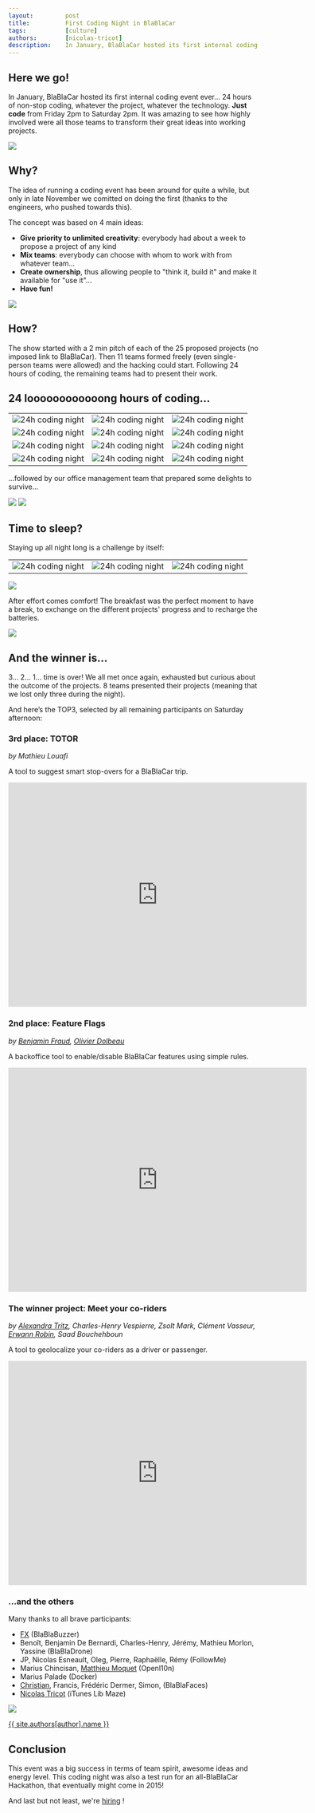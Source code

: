 ```yaml
---
layout:         post
title:          First Coding Night in BlaBlaCar
tags:           [culture]
authors:        [nicolas-tricot]
description:    In January, BlaBlaCar hosted its first internal coding event ever...
---
```


## Here we go!

In January, BlaBlaCar hosted its first internal coding event ever... 24 hours of non-stop coding, whatever the project, whatever the technology. **Just code** from Friday 2pm to Saturday 2pm. It was amazing to see how highly involved were all those teams to transform their great ideas into working projects.

![](/images/2015-02-16_coding-night-in-blablacar/IMG_0268.JPG)

## Why?

The idea of running a coding event has been around for quite a while, but only in late November we comitted on doing the first (thanks to the engineers, who pushed towards this).

The concept was based on 4 main ideas:

* **Give priority to unlimited creativity**: everybody had about a week to propose a project of any kind
* **Mix teams**: everybody can choose with whom to work with from whatever team...
* **Create ownership**, thus allowing people to "think it, build it" and make it available for "use it"...
* **Have fun!**

![](/images/2015-02-16_coding-night-in-blablacar/DSC04962.JPG)

## How?

The show started with a 2 min pitch of each of the 25 proposed projects (no imposed link to BlaBlaCar).
Then 11 teams formed freely (even single-person teams were allowed) and the hacking could start.
Following 24 hours of coding, the remaining teams had to present their work.

## 24 loooooooooooong hours of coding...

<div class="table-responsive">
  <table class="table">
    <tr>
        <td><img src="../../images/2015-02-16_coding-night-in-blablacar/DSC04944.JPG" alt="24h coding night" /></td>
        <td><img src="../../images/2015-02-16_coding-night-in-blablacar/DSC04945.JPG" alt="24h coding night" /></td>
        <td><img src="../../images/2015-02-16_coding-night-in-blablacar/DSC04955.JPG" alt="24h coding night" /></td>
    </tr>
    <tr>
        <td><img src="../../images/2015-02-16_coding-night-in-blablacar/DSC04987.JPG" alt="24h coding night" /></td>
        <td><img src="../../images/2015-02-16_coding-night-in-blablacar/DSC04946.JPG" alt="24h coding night" /></td>
        <td><img src="../../images/2015-02-16_coding-night-in-blablacar/IMG_0241.JPG" alt="24h coding night" /></td>
    </tr>
    <tr>
        <td><img src="../../images/2015-02-16_coding-night-in-blablacar/DSC04948.JPG" alt="24h coding night" /></td>
        <td><img src="../../images/2015-02-16_coding-night-in-blablacar/DSC04950.JPG" alt="24h coding night" /></td>
        <td><img src="../../images/2015-02-16_coding-night-in-blablacar/DSC04951.JPG" alt="24h coding night" /></td>
    </tr>
    <tr>
        <td><img src="../../images/2015-02-16_coding-night-in-blablacar/DSC04966.JPG" alt="24h coding night" /></td>
        <td><img src="../../images/2015-02-16_coding-night-in-blablacar/DSC04974.JPG" alt="24h coding night" /></td>
        <td><img src="../../images/2015-02-16_coding-night-in-blablacar/IMG_0239.JPG" alt="24h coding night" /></td>
    </tr>
  </table>
</div>

...followed by our office management team that prepared some delights to survive...

![](/images/2015-02-16_coding-night-in-blablacar/DSC04982.JPG)
![](/images/2015-02-16_coding-night-in-blablacar/pizza-cartons.jpg)

## Time to sleep?

Staying up all night long is a challenge by itself:

<div class="table-responsive">
  <table class="table">
    <tr>
        <td><img src="../../images/2015-02-16_coding-night-in-blablacar/DSC04986.JPG" alt="24h coding night" /></td>
        <td><img src="../../images/2015-02-16_coding-night-in-blablacar/DSC04992.JPG" alt="24h coding night" /></td>
        <td><img src="../../images/2015-02-16_coding-night-in-blablacar/falling-asleep-on-a-chair.jpg" alt="24h coding night" /></td>
    </tr>
  </table>
</div>

![](/images/2015-02-16_coding-night-in-blablacar/DSC04994.JPG)

After effort comes comfort! The breakfast was the perfect moment to have a break, to exchange on the different projects' progress and to recharge the batteries.

![](/images/2015-02-16_coding-night-in-blablacar/DSC04997.JPG)

## And the winner is...

3... 2... 1... time is over! We all met once again, exhausted but curious about the outcome of the projects. 8 teams presented their projects (meaning that we lost only three during the night).

And here’s the TOP3, selected by all remaining participants on Saturday afternoon:

### 3rd place: TOTOR

*by Mathieu Louafi*

A tool to suggest smart stop-overs for a BlaBlaCar trip.

<iframe width="600" height="450" src="https://www.youtube.com/embed/iNuUx0oGWSo" frameborder="0" allowfullscreen></iframe>

### 2nd place: Feature Flags

*by [Benjamin Fraud](/authors/#author-benjamin-fraud), [Olivier Dolbeau](/authors/#author-olivier-dolbeau)*

A backoffice tool to enable/disable BlaBlaCar features using simple rules.

<iframe width="600" height="450" src="https://www.youtube.com/embed/SF6MWdvHTDU" frameborder="0" allowfullscreen></iframe>

### The winner project: Meet your co-riders

*by [Alexandra Tritz](/authors/#author-alexandra-tritz), Charles-Henry Vespierre, Zsolt Mark, Clément Vasseur, [Erwann Robin](/authors/#author-erwann-robin), Saad Bouchehboun*

A tool to geolocalize your co-riders as a driver or passenger.

<iframe width="600" height="450" src="https://www.youtube.com/embed/YF6U6DZgMLk" frameborder="0" allowfullscreen></iframe>

### ...and the others

Many thanks to all brave participants:

* [FX](/authors/#author-fx-oxeda) (BlaBlaBuzzer)
* Benoît, Benjamin De Bernardi, Charles-Henry, Jérémy, Mathieu Morlon, Yassine (BlaBlaDrone)
* JP, Nicolas Esneault, Oleg, Pierre, Raphaëlle, Rémy (FollowMe)
* Marius Chincisan, [Matthieu Moquet](/authors/#author-matthieu-moquet) (Openl10n)
* Marius Palade (Docker)
* [Christian](/authors/#author-christian-jennewein), Francis, Frédéric Dermer, Simon, (BlaBlaFaces)
* [Nicolas Tricot](/authors/#author-nicolas-tricot) (iTunes Lib Maze)

![](/images/2015-02-16_coding-night-in-blablacar/DSC05009.JPG)

<a href="/authors/#author-{{ author }}">{{ site.authors[author].name }}</a>

## Conclusion

This event was a big success in terms of team spirit, awesome ideas and energy level. This coding night was also a test run for an all-BlaBlaCar Hackathon, that eventually might come in 2015!

And last but not least, we're [hiring](http://www.blablacar.com/blog/recruitment) !
